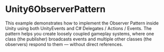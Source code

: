 # Unity6ObserverPattern
This example demonstrates how to implement the Observer Pattern inside Unity using both UnityEvents and C# Delegates / Actions / Events.  The pattern helps you create loosely coupled gameplay systems, where one class (the publisher) broadcasts events and multiple other classes (the observers) respond to them — without direct references.
